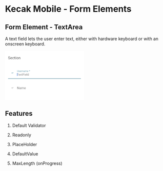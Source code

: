 # Kecak Mobile - Form Elements #

## Form Element - TextArea ##
A text field lets the user enter text, either with hardware keyboard or with an onscreen keyboard.

<img src="https://raw.githubusercontent.com/kinnara-digital-studio/kecak-workflow/master/docs/assets/mobile-form-elements/textfield/texfield.png" alt="Textfield Image" />

## Features

1. Default Validator
    
2. Readonly

3. PlaceHolder

4. DefaultValue

5. MaxLength (onProgress)
